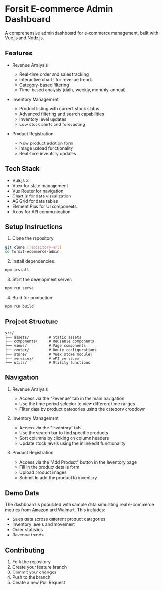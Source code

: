 # Forsit E-commerce Admin Dashboard

A comprehensive admin dashboard for e-commerce management, built with Vue.js and Node.js.

## Features

- Revenue Analysis
  - Real-time order and sales tracking
  - Interactive charts for revenue trends
  - Category-based filtering
  - Time-based analysis (daily, weekly, monthly, annual)

- Inventory Management
  - Product listing with current stock status
  - Advanced filtering and search capabilities
  - Inventory level updates
  - Low stock alerts and forecasting

- Product Registration
  - New product addition form
  - Image upload functionality
  - Real-time inventory updates

## Tech Stack

- Vue.js 3
- Vuex for state management
- Vue Router for navigation
- Chart.js for data visualization
- AG Grid for data tables
- Element Plus for UI components
- Axios for API communication

## Setup Instructions

1. Clone the repository:
```bash
git clone [repository-url]
cd forsit-ecommerce-admin
```

2. Install dependencies:
```bash
npm install
```

3. Start the development server:
```bash
npm run serve
```

4. Build for production:
```bash
npm run build
```

## Project Structure

```
src/
├── assets/         # Static assets
├── components/     # Reusable components
├── views/          # Page components
├── router/         # Route configurations
├── store/          # Vuex store modules
├── services/       # API services
└── utils/          # Utility functions
```

## Navigation

1. Revenue Analysis
   - Access via the "Revenue" tab in the main navigation
   - Use the time period selector to view different time ranges
   - Filter data by product categories using the category dropdown

2. Inventory Management
   - Access via the "Inventory" tab
   - Use the search bar to find specific products
   - Sort columns by clicking on column headers
   - Update stock levels using the inline edit functionality

3. Product Registration
   - Access via the "Add Product" button in the Inventory page
   - Fill in the product details form
   - Upload product images
   - Submit to add the product to inventory

## Demo Data

The dashboard is populated with sample data simulating real e-commerce metrics from Amazon and Walmart. This includes:
- Sales data across different product categories
- Inventory levels and movement
- Order statistics
- Revenue trends

## Contributing

1. Fork the repository
2. Create your feature branch
3. Commit your changes
4. Push to the branch
5. Create a new Pull Request 